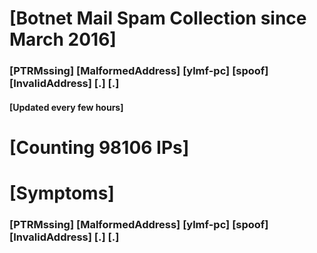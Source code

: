 # [Botnet Mail Spam Collection since March 2016]
### [PTRMssing] [MalformedAddress] [ylmf-pc] [spoof] [InvalidAddress] [.] [.]
#### [Updated every few hours]

# [Counting 98106 IPs]

# [Symptoms] 
###   [PTRMssing] [MalformedAddress] [ylmf-pc] [spoof] [InvalidAddress] [.] [.]
